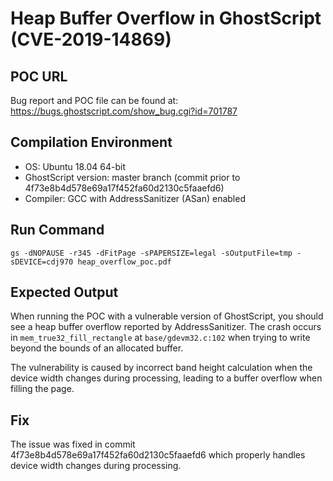 # Heap Buffer Overflow in GhostScript (CVE-2019-14869)

## POC URL
Bug report and POC file can be found at: https://bugs.ghostscript.com/show_bug.cgi?id=701787

## Compilation Environment
- OS: Ubuntu 18.04 64-bit
- GhostScript version: master branch (commit prior to 4f73e8b4d578e69a17f452fa60d2130c5faaefd6)
- Compiler: GCC with AddressSanitizer (ASan) enabled

## Run Command
```
gs -dNOPAUSE -r345 -dFitPage -sPAPERSIZE=legal -sOutputFile=tmp -sDEVICE=cdj970 heap_overflow_poc.pdf
```

## Expected Output
When running the POC with a vulnerable version of GhostScript, you should see a heap buffer overflow reported by AddressSanitizer. The crash occurs in `mem_true32_fill_rectangle` at `base/gdevm32.c:102` when trying to write beyond the bounds of an allocated buffer.

The vulnerability is caused by incorrect band height calculation when the device width changes during processing, leading to a buffer overflow when filling the page.

## Fix
The issue was fixed in commit 4f73e8b4d578e69a17f452fa60d2130c5faaefd6 which properly handles device width changes during processing.